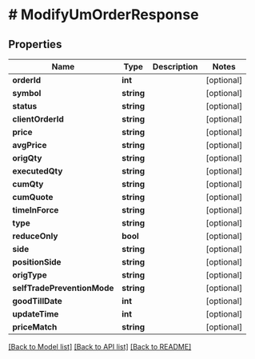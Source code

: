 # # ModifyUmOrderResponse

## Properties

Name | Type | Description | Notes
------------ | ------------- | ------------- | -------------
**orderId** | **int** |  | [optional]
**symbol** | **string** |  | [optional]
**status** | **string** |  | [optional]
**clientOrderId** | **string** |  | [optional]
**price** | **string** |  | [optional]
**avgPrice** | **string** |  | [optional]
**origQty** | **string** |  | [optional]
**executedQty** | **string** |  | [optional]
**cumQty** | **string** |  | [optional]
**cumQuote** | **string** |  | [optional]
**timeInForce** | **string** |  | [optional]
**type** | **string** |  | [optional]
**reduceOnly** | **bool** |  | [optional]
**side** | **string** |  | [optional]
**positionSide** | **string** |  | [optional]
**origType** | **string** |  | [optional]
**selfTradePreventionMode** | **string** |  | [optional]
**goodTillDate** | **int** |  | [optional]
**updateTime** | **int** |  | [optional]
**priceMatch** | **string** |  | [optional]

[[Back to Model list]](../../README.md#models) [[Back to API list]](../../README.md#endpoints) [[Back to README]](../../README.md)
